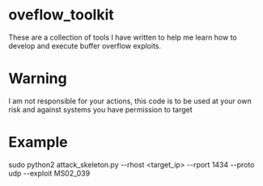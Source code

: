 # oveflow_toolkit
These are a collection of tools I have written to help me learn how to develop and execute buffer overflow exploits.

# Warning
I am not responsible for your actions, this code is to be used at your own risk and against systems you have permission to target

# Example
sudo python2 attack_skeleton.py --rhost <target_ip> --rport 1434 --proto udp --exploit MS02_039

